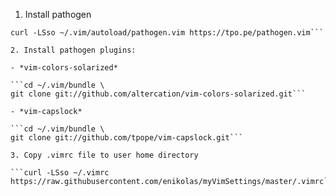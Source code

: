 1. Install pathogen

```mkdir -p ~/.vim/autoload ~/.vim/bundle && \
curl -LSso ~/.vim/autoload/pathogen.vim https://tpo.pe/pathogen.vim```

2. Install pathogen plugins:

- *vim-colors-solarized*

```cd ~/.vim/bundle \
git clone git://github.com/altercation/vim-colors-solarized.git```

- *vim-capslock*

```cd ~/.vim/bundle \
git clone git://github.com/tpope/vim-capslock.git```

3. Copy .vimrc file to user home directory

```curl -LSso ~/.vimrc https://raw.githubusercontent.com/enikolas/myVimSettings/master/.vimrc```
